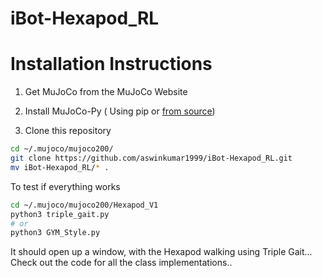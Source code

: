 # iBot-Hexapod_RL

# Installation Instructions 

1. Get MuJoCo from the MuJoCo Website

2. Install MuJoCo-Py ( Using pip or [from source](https://aswinkumar1999.github.io/robotics/mujoco/mujoco-py/openai/2020/05/15/mujoco-part-0/#/))

3. Clone this repository 

```bash
cd ~/.mujoco/mujoco200/
git clone https://github.com/aswinkumar1999/iBot-Hexapod_RL.git
mv iBot-Hexapod_RL/* .
```

To test if everything works 

```bash
cd ~/.mujoco/mujoco200/Hexapod_V1
python3 triple_gait.py
# or 
python3 GYM_Style.py
```

It should open up a window, with the Hexapod walking using Triple Gait... Check out the code for all the class implementations.. 
